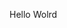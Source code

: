 Hello Wolrd















































































































































































































































































































































































































































































































































































































































































































































































































































































































































































































































































































































































































